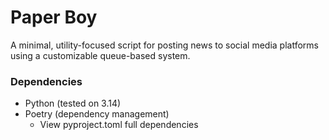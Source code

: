 # Paper Boy
A minimal, utility-focused script for posting news to social media platforms using a customizable queue-based system.

### Dependencies
- Python (tested on 3.14)
- Poetry (dependency management)
    - View pyproject.toml full dependencies